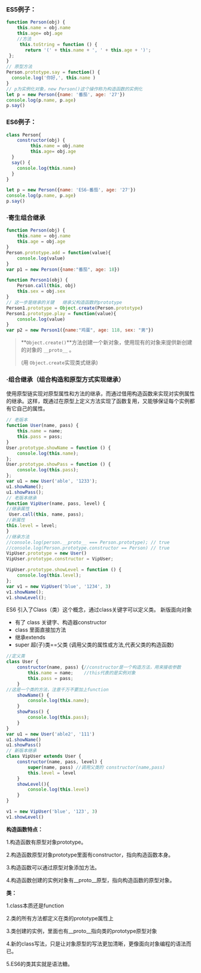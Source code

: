 ### ES5例子：

```js
function Person(obj) {
	this.name = obj.name
	this.age= obj.age
    //方法
     this.toString = function () {
       return '(' + this.name + ', ' + this.age + ')';
 };
}
// 原型方法
Person.prototype.say = function() {
  console.log('你好,', this.name )
}
// p为实例化对象，new Person()这个操作称为构造函数的实例化
let p = new Person({name: '番茄', age: '27'})
console.log(p.name, p.age)
p.say()
```

### ES6例子：

```js
class Person{
	constructor(obj) {
  	     this.name = obj.name
	     this.age= obj.age
  }
  say() {
  	console.log(this.name)
  }
}

let p = new Person({name: 'ES6-番茄', age: '27'})
console.log(p.name, p.age)
p.say()
```



### ·寄生组合继承

```js
function Person(obj) {
    this.name = obj.name
    this.age = obj.age
}
Person.prototype.add = function(value){
    console.log(value)
}
var p1 = new Person({name:"番茄", age: 18})

function Person1(obj) {
    Person.call(this, obj)
    this.sex = obj.sex
}
// 这一步是继承的关键   继承父构造函数的prototype
Person1.prototype = Object.create(Person.prototype)
Person1.prototype.play = function(value){
    console.log(value)
}
var p2 = new Person1({name:"鸡蛋", age: 118, sex: "男"})
```

> **`Object.create()`**方法创建一个新对象，使用现有的对象来提供新创建的对象的  `__proto__` 。
>
> (用 `Object.create`实现类式继承)

### ·组合继承（组合构造和原型方式实现继承）

使用原型链实现对原型属性和方法的继承，而通过借用构造函数来实现对实例属性的继承。这样，既通过在原型上定义方法实现了函数复用，又能够保证每个实例都有它自己的属性。

```js
// 老版本
function User(name, pass) {
    this.name = name;
    this.pass = pass;
}
User.prototype.showName = function () {
    console.log(this.name);
};
User.prototype.showPass = function () {
    console.log(this.pass);
};
var u1 = new User('able', '1233');
u1.showName();
u1.showPass();
// 老版本继承
function VipUser(name, pass, level) {
//继承属性    
 User.call(this, name, pass);
//新属性    
this.level = level;
}
//继承方法
//console.log(person.__proto__ === Person.prototype); // true
//console.log(Person.prototype.constructor == Person) // true
VipUser.prototype = new User()  
VipUser.prototype.constructor = VipUser;

VipUser.prototype.showLevel = function () {
    console.log(this.level);
};
var v1 = new VipUser('blue', '1234', 3)
v1.showName();
v1.showLevel();
```



ES6 引入了Class（类）这个概念，通过class关键字可以定义类。
新版面向对象

-  有了 class 关键字、构造器constructor
-  class 里面直接加方法
-  继承extends
-  super 超(子)类==父类  (调用父类的属性或方法,代表父类的构造函数)

```js
//定义类
class User {
    constructor(name, pass) {//constructor是一个构造方法，用来接收参数
        this.name = name;    //this代表的是实例对象
        this.pass = pass;
    }
//这是一个类的方法，注意千万不要加上function
    showName() {
        console.log(this.name);
    }
    showPass() {
        console.log(this.pass);
    }
}
var u1 = new User('able2', '111')
u1.showName()
u1.showPass()
// 新版本继承
class VipUser extends User {
    constructor(name, pass, level) {
        super(name, pass) //调用父类的 constructor(name,pass)
        this.level = level
    }
    showLevel(){
        console.log(this.level)
    }
}

v1 = new VipUser('blue', '123', 3)
v1.showLevel()
```







**构造函数特点：**

1.构造函数有原型对象prototype。

2.构造函数原型对象prototype里面有constructor，指向构造函数本身。

3.构造函数可以通过原型对象添加方法。

4.构造函数创建的实例对象有__proto__原型，指向构造函数的原型对象。

**类：**

1.class本质还是function

2.类的所有方法都定义在类的prototype属性上

3.类创建的实例，里面也有__proto__指向类的prototype原型对象

4.新的class写法，只是让对象原型的写法更加清晰，更像面向对象编程的语法而已。

5.ES6的类其实就是语法糖。



